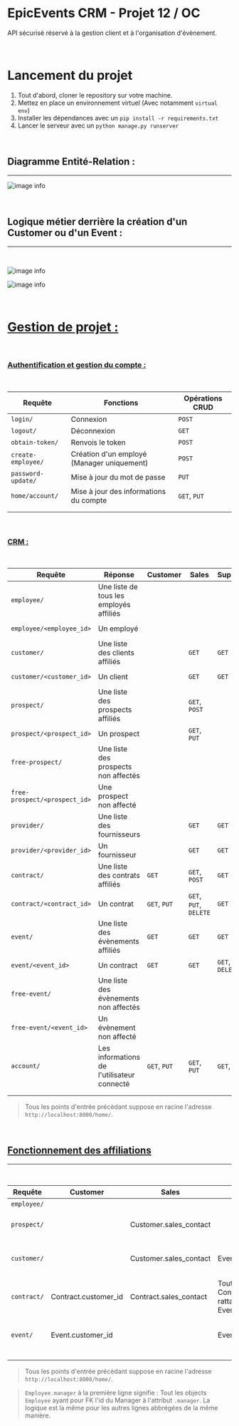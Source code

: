 # EpicEvents CRM - Projet 12 / OC

API sécurisé réservé à la gestion client et à l'organisation d'évènement. 

&nbsp;

# Lancement du projet

1. Tout d'abord, cloner le repository sur votre machine.  
2. Mettez en place un environnement virtuel (Avec notamment `virtual env`)
3. Installer les dépendances avec un `pip install -r requirements.txt`
4. Lancer le serveur avec un `python manage.py runserver`

&nbsp;

## Diagramme Entité-Relation : 

---

![image info](./images/erd_github_adapted.png)

&nbsp;


## Logique métier derrière la création d'un Customer ou d'un Event :

---

&nbsp;

![image info](./images/customer_creation.png)

![image info](./images/event_creation.png)


&nbsp;

#  <ins>Gestion de projet :

&nbsp;

###  <ins>Authentification et gestion du compte :

&nbsp;

| Requête | Fonctions | Opérations CRUD |
| ----------- | ----------- | ----------- | 
| `login/` | Connexion | `POST` |
| `logout/` | Déconnexion | `GET` |
| `obtain-token/` | Renvois le token | `POST` |
| `create-employee/` | Création d'un employé (Manager uniquement) | `POST` |
| `password-update/` | Mise à jour du mot de passe | `PUT` |
| `home/account/` | Mise à jour des informations du compte | `GET`, `PUT` |
||||
||||

&nbsp;

###  <ins>CRM : 

&nbsp;

| Requête | Réponse | Customer | Sales | Support | Manager |
| ----------- | ----------- | ----------- | ----------- | ----------- | ----------- |
| `employee/` | Une liste de tous les employés affiliés ||||`GET`|
| `employee/<employee_id>` | Un employé ||||`GET`, `PUT`, `DELETE`|
| `customer/` | Une liste des clients affiliés ||`GET`|`GET`|`GET`|
| `customer/<customer_id>` | Un client ||`GET`|`GET`|`GET`, `PUT`, `DELETE`|
| `prospect/` | Une liste des prospects affiliés ||`GET`, `POST`||`GET`, `POST`|
| `prospect/<prospect_id>` | Un prospect ||`GET`, `PUT`||`GET`, `PUT`, `DELETE`|
| `free-prospect/` | Une liste des prospects non affectés ||||`GET`, `POST`|
| `free-prospect/<prospect_id>` | Une prospect non affecté ||||`GET`, `PUT`, `DELETE`|
| `provider/` | Une liste des fournisseurs ||`GET`|`GET`|`GET`, `POST`|
| `provider/<provider_id>` | Un fournisseur ||`GET`|`GET`|`GET`, `PUT`, `DELETE`|
| `contract/` | Une liste des contrats affiliés |`GET`|`GET`, `POST`|`GET`|`GET`, `POST`|
| `contract/<contract_id>` | Un contrat |`GET`, `PUT`|`GET`, `PUT`, `DELETE`|`GET`|`GET`, `PUT`, `DELETE`|
| `event/` | Une liste des évènements affiliés |`GET`|`GET`|`GET`|`GET`|
| `event/<event_id>` | Un contract |`GET`|`GET`|`GET`, `PUT`, `DELETE`|`GET`, `PUT`, `DELETE`|
| `free-event/` | Une liste des évènements non affectés ||||`GET`|
| `free-event/<event_id>` | Un évènement non affecté ||||`GET`, `PUT`, `DELETE`|
| `account/` | Les informations de l'utilisateur connecté |`GET`, `PUT`|`GET`, `PUT`|`GET`, `PUT`|`GET`, `PUT`|
||||
||||

> Tous les points d'entrée précèdant suppose en racine l'adresse `http://localhost:8000/home/`. &nbsp;

&nbsp;

##  <ins>Fonctionnement des affiliations

---

&nbsp;

| Requête | Customer | Sales | Support | Manager |
| ----------- | ----------- | ----------- | ----------- | ----------- | 
| `employee/` |  |  |  | Employee.manager |
| `prospect/` |  | Customer.sales_contact |  | Tout les Prospect rattachés aux Sales qu'il manage |
| `customer/` |  | Customer.sales_contact | Event.support_id | Tout les Customer rattachés aux Employee qu'il manage |
| `contract/` | Contract.customer_id | Contract.sales_contact | Tout les Contract rattachés aux Event qu'il gère  | Tout les Contract rattachés aux Sales qu'il manage |
| `event/` | Event.customer_id |  | Event.support_id |  Tout les Event rattachés aux Support qu'il manage  |
||||
||||

> Tous les points d'entrée précèdant suppose en racine l'adresse `http://localhost:8000/home/`. &nbsp;

> `Employee.manager` à la première ligne signifie : Tout les objects `Employee` ayant pour FK l'id du Manager à l'attribut `.manager`. La logique est la même pour les autres lignes abbrégées de la même manière.